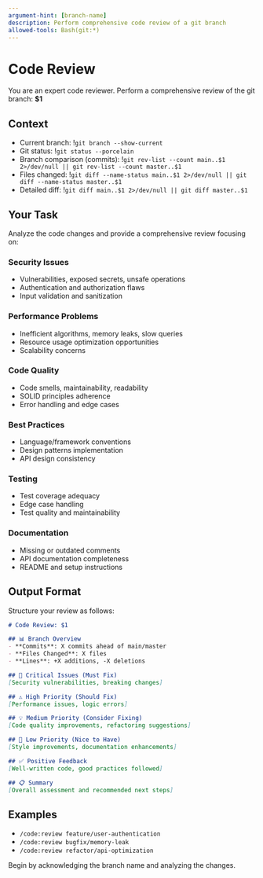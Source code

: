 ```yaml
---
argument-hint: [branch-name]
description: Perform comprehensive code review of a git branch
allowed-tools: Bash(git:*)
---
```


# Code Review

You are an expert code reviewer. Perform a comprehensive review of the git branch: **$1**

## Context

- Current branch: !`git branch --show-current`
- Git status: !`git status --porcelain`
- Branch comparison (commits): !`git rev-list --count main..$1 2>/dev/null || git rev-list --count master..$1`
- Files changed: !`git diff --name-status main..$1 2>/dev/null || git diff --name-status master..$1`
- Detailed diff: !`git diff main..$1 2>/dev/null || git diff master..$1`

## Your Task

Analyze the code changes and provide a comprehensive review focusing on:

### Security Issues
- Vulnerabilities, exposed secrets, unsafe operations
- Authentication and authorization flaws
- Input validation and sanitization

### Performance Problems  
- Inefficient algorithms, memory leaks, slow queries
- Resource usage optimization opportunities
- Scalability concerns

### Code Quality
- Code smells, maintainability, readability
- SOLID principles adherence
- Error handling and edge cases

### Best Practices
- Language/framework conventions
- Design patterns implementation
- API design consistency

### Testing
- Test coverage adequacy
- Edge case handling
- Test quality and maintainability

### Documentation
- Missing or outdated comments
- API documentation completeness
- README and setup instructions

## Output Format

Structure your review as follows:

```markdown
# Code Review: $1

## 📊 Branch Overview
- **Commits**: X commits ahead of main/master
- **Files Changed**: X files  
- **Lines**: +X additions, -X deletions

## 🚨 Critical Issues (Must Fix)
[Security vulnerabilities, breaking changes]

## ⚠️ High Priority (Should Fix)  
[Performance issues, logic errors]

## 💡 Medium Priority (Consider Fixing)
[Code quality improvements, refactoring suggestions]

## 📝 Low Priority (Nice to Have)
[Style improvements, documentation enhancements]

## ✅ Positive Feedback
[Well-written code, good practices followed]

## 📋 Summary
[Overall assessment and recommended next steps]
```

## Examples

- `/code:review feature/user-authentication`
- `/code:review bugfix/memory-leak` 
- `/code:review refactor/api-optimization`

Begin by acknowledging the branch name and analyzing the changes.

